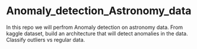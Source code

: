 # Anomaly_detection_Astronomy_data
In this repo we will perfrom Anomaly detection on astronomy data. From kaggle dataset, build an architecture that will detect anomalies in the data. Classify outliers vs regular data.

